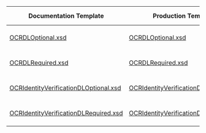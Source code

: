 | Documentation Template            | Production Templates                   | DL  Required  | Verify  ID  | Certification Terminal ID  |
|-----------------------------------|-----|---------------|-------------|----------------------------|
| [OCRDLOptional.xsd](OCRDLOptional.xsd) |   [OCRDLOptional.xsd](OCRDLOptional.xsd)                   |               |             | 4110 / 4120/ 4130 / 4210        |
| [OCRDLRequired.xsd](OCRDLRequired.xsd) |  [OCRDLRequired.xsd](OCRDLRequired.xsd)                   | X             |             | 4111 / 4121 / 4131 / 4211        |
| [OCRIdentityVerificationDLOptional.xsd](OCRIdentityVerificationDLOptional.xsd) | [OCRIdentityVerificationDLOptional.xsd](OCRIdentityVerificationDLOptional.xsd) |               | X           | 4112 / 4122 / 4132 / 4212        |
| [OCRIdentityVerificationDLRequired.xsd](OCRIdentityVerificationDLRequired.xsd) | [OCRIdentityVerificationDLRequired.xsd](OCRIdentityVerificationDLRequired.xsd) | X             | X           | 4113 / 4123 / 4133 / 4213        |
